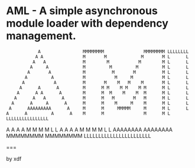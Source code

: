 AML - A simple asynchronous module loader with dependency management.
===

                A                MMMMMMMM               MMMMMMMM LLLLLLLL
               A A               M       M             M       M L      L
              A   A              M        M           M        M L      L
             A     A             M         M         M         M L      L
            A       A            M          M       M          M L      L
           A         A           M           M     M           M L      L
          A           A          M       M    M   M    M       M L      L
         A      A      A         M      M M    M M    M M      M L      L
        A      A A      A        M      M  M    M    M  M      M L      L
       A      A   A      A       M      M   M       M   M      M L      L
      A      A     A      A      M      M    M     M    M      M L      L
     A      AAAAAAAAA      A     M      M     MMMMM     M      M L      L
    A      A         A      A    M      M               M      M L      LLLLLLLLLLLLLLLL
   A      A           A      A   M      M               M      M L                     L
  A      A             A      A  M      M               M      M L                     L
 AAAAAAAA               AAAAAAAA MMMMMMMM               MMMMMMMM LLLLLLLLLLLLLLLLLLLLLLL

===

by xdf
